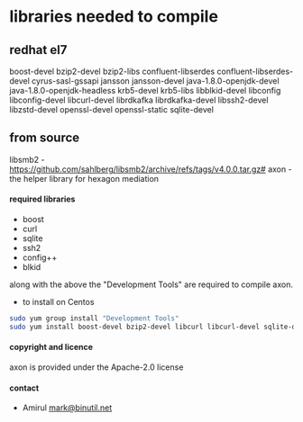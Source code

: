 # libraries needed to compile
## redhat el7
boost-devel
bzip2-devel bzip2-libs
confluent-libserdes confluent-libserdes-devel
cyrus-sasl-gssapi
jansson jansson-devel
java-1.8.0-openjdk-devel java-1.8.0-openjdk-headless
krb5-devel krb5-libs
libblkid-devel
libconfig libconfig-devel
libcurl-devel
librdkafka librdkafka-devel
libssh2-devel
libzstd-devel
openssl-devel openssl-static
sqlite-devel

## from source
libsmb2 - https://github.com/sahlberg/libsmb2/archive/refs/tags/v4.0.0.tar.gz# axon - the helper library for hexagon mediation

#### required libraries

- boost
- curl
- sqlite
- ssh2
- config++
- blkid

along with the above the "Development Tools" are required to compile axon.

- to install on Centos

```bash
sudo yum group install "Development Tools"
sudo yum install boost-devel bzip2-devel libcurl libcurl-devel sqlite-devel libssh2 libssh2-devel libconfig libconfig-devel libblkid libblkid-devel
```

#### copyright and licence

axon is provided under the Apache-2.0 license

#### contact

- Amirul <mark@binutil.net>